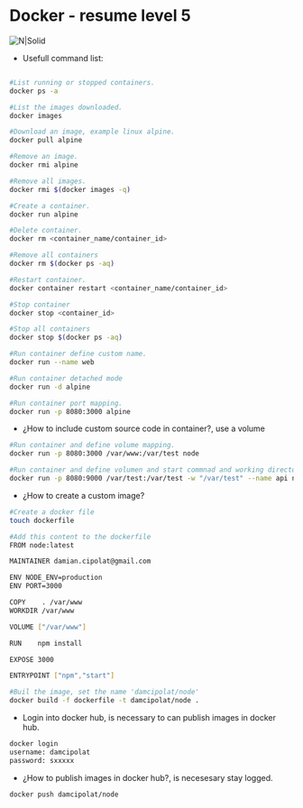 # Docker - resume level 5

![N|Solid](https://www.openshift.org/img/logo-docker-h.svg)

- Usefull command list:

```sh

#List running or stopped containers.
docker ps -a

#List the images downloaded.
docker images

#Download an image, example linux alpine.
docker pull alpine

#Remove an image.
docker rmi alpine

#Remove all images.
docker rmi $(docker images -q)

#Create a container.
docker run alpine

#Delete container.
docker rm <container_name/container_id>

#Remove all containers
docker rm $(docker ps -aq)

#Restart container.
docker container restart <container_name/container_id>

#Stop container
docker stop <container_id>

#Stop all containers
docker stop $(docker ps -aq)

#Run container define custom name.
docker run --name web

#Run container detached mode
docker run -d alpine

#Run container port mapping.
docker run -p 8080:3000 alpine
```
- ¿How to include custom source code in container?, use a volume

```sh
#Run container and define volume mapping.
docker run -p 8080:3000 /var/www:/var/test node

#Run container and define volumen and start commnad and working directory
docker run -p 8080:9000 /var/test:/var/test -w "/var/test" --name api node npm start
```
- ¿How to create a custom image?

```sh
#Create a docker file
touch dockerfile

#Add this content to the dockerfile
FROM node:latest

MAINTAINER damian.cipolat@gmail.com

ENV NODE_ENV=production
ENV PORT=3000

COPY    . /var/www
WORKDIR /var/www

VOLUME ["/var/www"]

RUN    npm install

EXPOSE 3000

ENTRYPOINT ["npm","start"]

#Buil the image, set the name 'damcipolat/node'
docker build -f dockerfile -t damcipolat/node .
```
- Login into docker hub, is necessary to can publish images in docker hub.

```sh
docker login
username: damcipolat
password: sxxxxx
```
- ¿How to publish images in docker hub?, is necesesary stay logged.

```sh
docker push damcipolat/node
```
